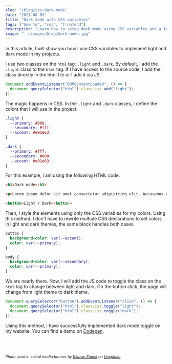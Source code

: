 ```yaml
---
slug: "/blog/css-dark-mode"
date: "2021-08-09"
title: "Dark mode with CSS variables"
tags: ["how to", "css", "frontend"]
description: "Learn how to setup dark mode using CSS variables and a few lines of JavaScript."
image: "../images/blog/dark-mode.jpg"
---
```

In this article, I will show you how I use CSS variables to implement light and dark mode in my projects.

I use two classes on the `html` tag: `.light` and `.dark`. By default, I add the `.light` class to the `html` tag. If I have access to the source code, I add the class directly in the html file or I add it via JS.

```javascript
document.addEventListener("DOMContentLoaded", () => {
  document.querySelector("html").classList.add("light");
});
```

The magic happens in CSS. In the `.light` and `.dark` classes, I define the colors that I will use in the project.

```css
.light {
  --primary: #000;
  --secondary: #fff;
  --accent: #e91e63;
}

.dark {
  --primary: #fff;
  --secondary: #000;
  --accent: #e91e63;
}
```

For this example, I am using the following HTML code.

```html
<h1>Dark mode</h1>

<p>Lorem ipsum dolor sit amet consectetur adipisicing elit. Accusamus eveniet laboriosam labore quae modi minus sapiente excepturi architecto asperiores quidem, totam a ex ullam quam molestiae tempora reprehenderit delectus iusto!</p>

<button>Light / Dark</button>
```

Then, I style the elements using only the CSS variables for my colors. Using this method, I don't have to rewrite multiple CSS declarations to set colors in light and dark themes, the same block handles both cases.

```css
button {
  background-color: var(--accent);
  color: var(--primary);
}

body {
  background-color: var(--secondary);
  color: var(--primary);
}
```

We are nearly there. Now, I will add the JS code to toggle the class on the `html` tag to change between light and dark. On the button click, the page will change from light theme to dark theme.

```javascript
document.querySelector("button").addEventListener("click", () => {
  document.querySelector("html").classList.toggle("light");
  document.querySelector("html").classList.toggle("dark");
});
```

Using this method, I have successfully implemented dark mode toggle on my website. You can find a demo on [Codepen](https://codepen.io/ashvinmotye/full/mdmQBYG).

<br><br><br>
<small>*Photo used in social media banner by [Kilarov Zaneit](https://unsplash.com/@kilarov345) on [Unsplash](https://unsplash.com/photos/K31NrTATpiQ).*</small>